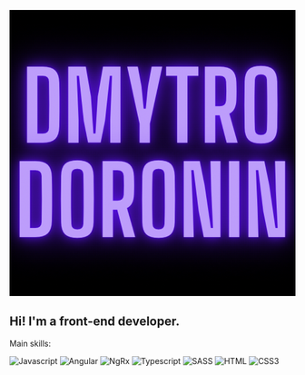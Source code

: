 ![Header](https://raw.githubusercontent.com/Dmytro-Doronin/Dmytro-Doronin/main/IMG_0054.png)

## Hi! I'm a front-end developer.  

Main skills: 

![Javascript](https://img.shields.io/badge/-Javascript-090909?style=for-the-bage&logo=javascript 
)
![Angular](https://img.shields.io/badge/-Angular-090909?style=for-the-bage&logo=angular
)
![NgRx](https://img.shields.io/badge/-NgRx-090909?style=for-the-bage&logo=ngrx
)
![Typescript](https://img.shields.io/badge/-Typescript-090909?style=for-the-bage&logo=Typescript
)
![SASS](https://img.shields.io/badge/-Sass-090909?style=for-the-bage&logo=sass
)
![HTML](https://img.shields.io/badge/-HTML-090909?style=for-the-bage&logo=HTML5
)
![CSS3](https://img.shields.io/badge/-css-090909?style=for-the-bage&logo=css3&logoColor=blue
)



